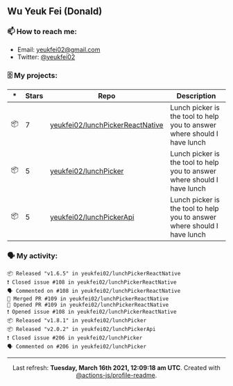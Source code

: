## Wu Yeuk Fei (Donald)

### 📫 How to reach me:

- Email: [yeukfei02@gmail.com](yeukfei02@gmail.com)
- Twitter: [@yeukfei02](https://twitter.com/yeukfei02)

### 🗄 My projects:

|*|Stars|Repo|Description|
|---|---|---|---|
| 📦 | 7 | [yeukfei02/lunchPickerReactNative](https://github.com/yeukfei02/lunchPickerReactNative) | Lunch picker is the tool to help you to answer where should I have lunch |
| 📦 | 5 | [yeukfei02/lunchPicker](https://github.com/yeukfei02/lunchPicker) | Lunch picker is the tool to help you to answer where should I have lunch |
| 📦 | 5 | [yeukfei02/lunchPickerApi](https://github.com/yeukfei02/lunchPickerApi) | Lunch picker is the tool to help you to answer where should I have lunch |

### 🗣 My activity:

```
📦 Released "v1.6.5" in yeukfei02/lunchPickerReactNative
❗️ Closed issue #108 in yeukfei02/lunchPickerReactNative
🗣 Commented on #108 in yeukfei02/lunchPickerReactNative
🎉 Merged PR #109 in yeukfei02/lunchPickerReactNative
💪 Opened PR #109 in yeukfei02/lunchPickerReactNative
❗️ Opened issue #108 in yeukfei02/lunchPickerReactNative
📦 Released "v1.8.1" in yeukfei02/lunchPicker
📦 Released "v2.0.2" in yeukfei02/lunchPickerApi
❗️ Closed issue #206 in yeukfei02/lunchPicker
🗣 Commented on #206 in yeukfei02/lunchPicker
```

<!-- <img src="https://github-readme-stats.vercel.app/api?username=yeukfei02&show_icons=true&count_private=true&theme=radical" />

<img src="https://github-readme-stats.vercel.app/api/top-langs/?username=yeukfei02&theme=radical" /> -->

---

<p align="center">Last refresh: <b>Tuesday, March 16th 2021, 12:09:18 am UTC</b>. Created with <a href=https://github.com/marketplace/actions/profile-readme>@actions-js/profile-readme</a>.</p>

